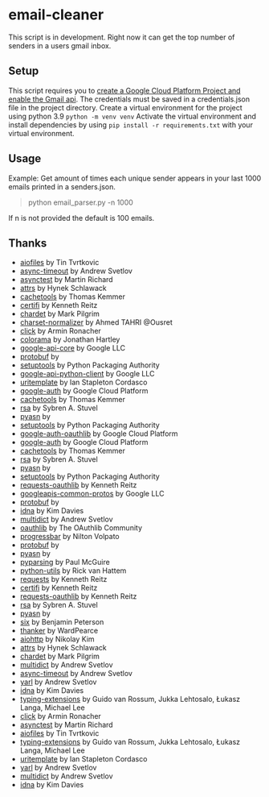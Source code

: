 # email-cleaner
This script is in development. Right now it can get the top number of senders in a users gmail inbox.
## Setup
This script requires you to [create a Google Cloud Platform Project and enable the Gmail api](https://developers.google.com/workspace/guides/create-project). The credentials must be saved in a credentials.json file in the project directory.
Create a virtual environment for the project using python 3.9 `python -m venv venv`
Activate the virtual environment and install dependencies by using `pip install -r requirements.txt` with your virtual environment.
## Usage
Example: Get amount of times each unique sender appears in your last 1000 emails printed in a senders.json.
>python email_parser.py -n 1000

If n is not provided the default is 100 emails.

## Thanks
- [aiofiles](https://pypi.org/project/aiofiles/) by Tin Tvrtkovic
- [async-timeout](https://pypi.org/project/async-timeout/) by Andrew Svetlov
- [asynctest](https://pypi.org/project/asynctest/) by Martin Richard
- [attrs](https://pypi.org/project/attrs/) by Hynek Schlawack
- [cachetools](https://pypi.org/project/cachetools/) by Thomas Kemmer
- [certifi](https://pypi.org/project/certifi/) by Kenneth Reitz
- [chardet](https://pypi.org/project/chardet/) by Mark Pilgrim
- [charset-normalizer](https://pypi.org/project/charset-normalizer/) by Ahmed TAHRI @Ousret
- [click](https://pypi.org/project/click/) by Armin Ronacher
- [colorama](https://pypi.org/project/colorama/) by Jonathan Hartley
- [google-api-core](https://pypi.org/project/google-api-core/) by Google LLC
- [protobuf](https://pypi.org/project/protobuf/) by
- [setuptools](https://pypi.org/project/setuptools/) by Python Packaging Authority
- [google-api-python-client](https://pypi.org/project/google-api-python-client/) by Google LLC
- [uritemplate](https://pypi.org/project/uritemplate/) by Ian Stapleton Cordasco
- [google-auth](https://pypi.org/project/google-auth/) by Google Cloud Platform
- [cachetools](https://pypi.org/project/cachetools/) by Thomas Kemmer
- [rsa](https://pypi.org/project/rsa/) by Sybren A. Stuvel
- [pyasn](https://pypi.org/project/pyasn/) by
- [setuptools](https://pypi.org/project/setuptools/) by Python Packaging Authority
- [google-auth-oauthlib](https://pypi.org/project/google-auth-oauthlib/) by Google Cloud Platform
- [google-auth](https://pypi.org/project/google-auth/) by Google Cloud Platform
- [cachetools](https://pypi.org/project/cachetools/) by Thomas Kemmer
- [rsa](https://pypi.org/project/rsa/) by Sybren A. Stuvel
- [pyasn](https://pypi.org/project/pyasn/) by
- [setuptools](https://pypi.org/project/setuptools/) by Python Packaging Authority
- [requests-oauthlib](https://pypi.org/project/requests-oauthlib/) by Kenneth Reitz
- [googleapis-common-protos](https://pypi.org/project/googleapis-common-protos/) by Google LLC
- [protobuf](https://pypi.org/project/protobuf/) by
- [idna](https://pypi.org/project/idna/) by Kim Davies
- [multidict](https://pypi.org/project/multidict/) by Andrew Svetlov
- [oauthlib](https://pypi.org/project/oauthlib/) by The OAuthlib Community
- [progressbar](https://pypi.org/project/progressbar/) by Nilton Volpato
- [protobuf](https://pypi.org/project/protobuf/) by
- [pyasn](https://pypi.org/project/pyasn/) by
- [pyparsing](https://pypi.org/project/pyparsing/) by Paul McGuire
- [python-utils](https://pypi.org/project/python-utils/) by Rick van Hattem
- [requests](https://pypi.org/project/requests/) by Kenneth Reitz
- [certifi](https://pypi.org/project/certifi/) by Kenneth Reitz
- [requests-oauthlib](https://pypi.org/project/requests-oauthlib/) by Kenneth Reitz
- [rsa](https://pypi.org/project/rsa/) by Sybren A. Stuvel
- [pyasn](https://pypi.org/project/pyasn/) by
- [six](https://pypi.org/project/six/) by Benjamin Peterson
- [thanker](https://pypi.org/project/thanker/) by WardPearce
- [aiohttp](https://pypi.org/project/aiohttp/) by Nikolay Kim
- [attrs](https://pypi.org/project/attrs/) by Hynek Schlawack
- [chardet](https://pypi.org/project/chardet/) by Mark Pilgrim
- [multidict](https://pypi.org/project/multidict/) by Andrew Svetlov
- [async-timeout](https://pypi.org/project/async-timeout/) by Andrew Svetlov
- [yarl](https://pypi.org/project/yarl/) by Andrew Svetlov
- [idna](https://pypi.org/project/idna/) by Kim Davies
- [typing-extensions](https://pypi.org/project/typing-extensions/) by Guido van Rossum, Jukka Lehtosalo, Łukasz Langa, Michael Lee
- [click](https://pypi.org/project/click/) by Armin Ronacher
- [asynctest](https://pypi.org/project/asynctest/) by Martin Richard
- [aiofiles](https://pypi.org/project/aiofiles/) by Tin Tvrtkovic
- [typing-extensions](https://pypi.org/project/typing-extensions/) by Guido van Rossum, Jukka Lehtosalo, Łukasz Langa, Michael Lee
- [uritemplate](https://pypi.org/project/uritemplate/) by Ian Stapleton Cordasco
- [yarl](https://pypi.org/project/yarl/) by Andrew Svetlov
- [multidict](https://pypi.org/project/multidict/) by Andrew Svetlov
- [idna](https://pypi.org/project/idna/) by Kim Davies
